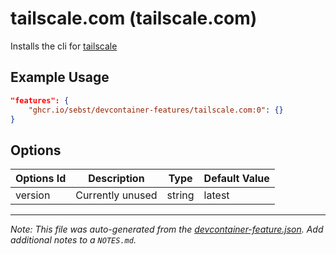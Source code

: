 
# tailscale.com (tailscale.com)

Installs the cli for [tailscale](https://tailscale.com)

## Example Usage

```json
"features": {
    "ghcr.io/sebst/devcontainer-features/tailscale.com:0": {}
}
```

## Options

| Options Id | Description | Type | Default Value |
|-----|-----|-----|-----|
| version | Currently unused | string | latest |



---

_Note: This file was auto-generated from the [devcontainer-feature.json](https://github.com/sebst/devcontainer-features/blob/main/src/tailscale.com/devcontainer-feature.json).  Add additional notes to a `NOTES.md`._
